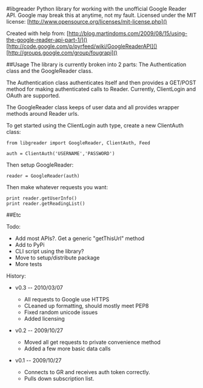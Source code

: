 #libgreader
Python library for working with the unofficial Google Reader API.
Google may break this at anytime, not my fault.
Licensed under the MIT license: [http://www.opensource.org/licenses/mit-license.php]()

Created with help from:
[http://blog.martindoms.com/2009/08/15/using-the-google-reader-api-part-1/]()
[http://code.google.com/p/pyrfeed/wiki/GoogleReaderAPI]()
[http://groups.google.com/group/fougrapi]()

##Usage
The library is currently broken into 2 parts: The Authentication class and the GoogleReader class. 

The Authentication class authenticates itself and then provides a GET/POST method for making authenticated calls to Reader. Currently, ClientLogin and OAuth are supported.

The GoogleReader class keeps of user data and all provides wrapper methods around Reader urls.

To get started using the ClientLogin auth type, create a new ClientAuth class:

	from libgreader import GoogleReader, ClientAuth, Feed

	auth = ClientAuth('USERNAME','PASSWORD')
	
Then setup GoogleReader:
	
	reader = GoogleReader(auth)
	
Then make whatever requests you want:

	print reader.getUserInfo()
	print reader.getReadingList()

##Etc

Todo:

* Add most APIs?. Get a generic "getThisUrl" method
* Add to PyPi
* CLI script using the library?
* Move to setup/distribute package 
* More tests

History:

* v0.3 -- 2010/03/07
    * All requests to Google use HTTPS
    * CLeaned up formatting, should mostly meet PEP8
    * Fixed random unicode issues
    * Added licensing

* v0.2 -- 2009/10/27
	* Moved all get requests to private convenience method
	* Added a few more basic data calls

* v0.1 -- 2009/10/27
	* Connects to GR and receives auth token correctly.
	* Pulls down subscription list.